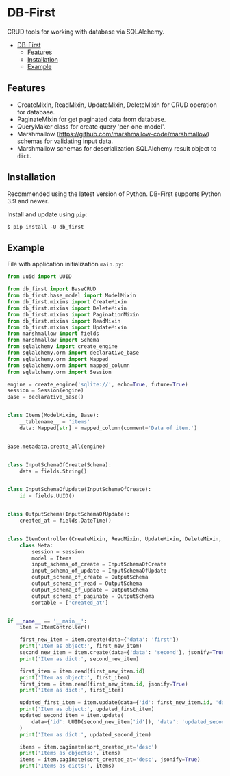 # DB-First

CRUD tools for working with database via SQLAlchemy.

<!--TOC-->

- [DB-First](#db-first)
  - [Features](#features)
  - [Installation](#installation)
  - [Example](#example)

<!--TOC-->

## Features

* CreateMixin, ReadMixin, UpdateMixin, DeleteMixin for CRUD operation for database.
* PaginateMixin for get paginated data from database.
* QueryMaker class for create query 'per-one-model'.
* Marshmallow (https://github.com/marshmallow-code/marshmallow) schemas for validating input data.
* Marshmallow schemas for deserialization SQLAlchemy result object to `dict`.

## Installation

Recommended using the latest version of Python. DB-First supports Python 3.9 and newer.

Install and update using `pip`:

```shell
$ pip install -U db_first
```

## Example

File with application initialization `main.py`:

```python
from uuid import UUID

from db_first import BaseCRUD
from db_first.base_model import ModelMixin
from db_first.mixins import CreateMixin
from db_first.mixins import DeleteMixin
from db_first.mixins import PaginationMixin
from db_first.mixins import ReadMixin
from db_first.mixins import UpdateMixin
from marshmallow import fields
from marshmallow import Schema
from sqlalchemy import create_engine
from sqlalchemy.orm import declarative_base
from sqlalchemy.orm import Mapped
from sqlalchemy.orm import mapped_column
from sqlalchemy.orm import Session

engine = create_engine('sqlite://', echo=True, future=True)
session = Session(engine)
Base = declarative_base()


class Items(ModelMixin, Base):
    __tablename__ = 'items'
    data: Mapped[str] = mapped_column(comment='Data of item.')


Base.metadata.create_all(engine)


class InputSchemaOfCreate(Schema):
    data = fields.String()


class InputSchemaOfUpdate(InputSchemaOfCreate):
    id = fields.UUID()


class OutputSchema(InputSchemaOfUpdate):
    created_at = fields.DateTime()


class ItemController(CreateMixin, ReadMixin, UpdateMixin, DeleteMixin, PaginationMixin, BaseCRUD):
    class Meta:
        session = session
        model = Items
        input_schema_of_create = InputSchemaOfCreate
        input_schema_of_update = InputSchemaOfUpdate
        output_schema_of_create = OutputSchema
        output_schema_of_read = OutputSchema
        output_schema_of_update = OutputSchema
        output_schema_of_paginate = OutputSchema
        sortable = ['created_at']


if __name__ == '__main__':
    item = ItemController()

    first_new_item = item.create(data={'data': 'first'})
    print('Item as object:', first_new_item)
    second_new_item = item.create(data={'data': 'second'}, jsonify=True)
    print('Item as dict:', second_new_item)

    first_item = item.read(first_new_item.id)
    print('Item as object:', first_item)
    first_item = item.read(first_new_item.id, jsonify=True)
    print('Item as dict:', first_item)

    updated_first_item = item.update(data={'id': first_new_item.id, 'data': 'updated_first'})
    print('Item as object:', updated_first_item)
    updated_second_item = item.update(
        data={'id': UUID(second_new_item['id']), 'data': 'updated_second'}, jsonify=True
    )
    print('Item as dict:', updated_second_item)

    items = item.paginate(sort_created_at='desc')
    print('Items as objects:', items)
    items = item.paginate(sort_created_at='desc', jsonify=True)
    print('Items as dicts:', items)

```
